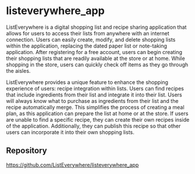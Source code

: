 # listeverywhere_app

ListEverywhere is a digital shopping list and recipe sharing application that allows for users to access their lists from anywhere with an internet connection. Users can easily create, modify, and delete shopping lists within the application, replacing the dated paper list or note-taking application. After registering for a free account, users can begin creating their shopping lists that are readily available at the store or at home. While shopping in the store, users can quickly check off items as they go through the aisles.

ListEverywhere provides a unique feature to enhance the shopping experience of users: recipe integration within lists. Users can find recipes that include ingredients from their list and integrate it into their list. Users will always know what to purchase as ingredients from their list and the recipe automatically merge. This simplifies the process of creating a meal plan, as this application can prepare the list at home or at the store. If users are unable to find a specific recipe, they can create their own recipes inside of the application. Additionally, they can publish this recipe so that other users can incorporate it into their own shopping lists.

## Repository

https://github.com/ListEverywhere/listeverywhere_app
